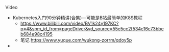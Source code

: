 

Video
- Kubernetes入门90分钟精讲(合集)—可能是B站最简单的K8S教程 
    - https://www.bilibili.com/video/BV1k24y197KC?p=4&spm_id_from=pageDriver&vd_source=55e5cc2f534c16c73bbeb684e98c4195 
    - 笔记 https://www.yuque.com/wukong-zorrm/qdoy5p
- 